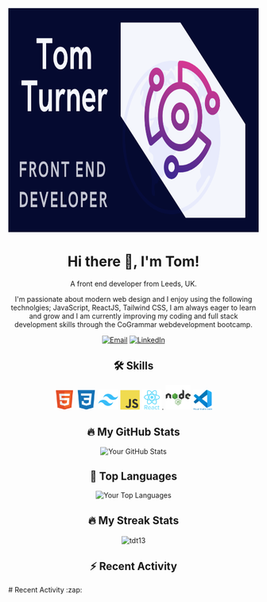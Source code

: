 
<div align="center">
  <img src="1.png" width="900" height="450"/>
</div>

<h1 align="center">Hi there 👋, I'm Tom!</h1>


<p align="center">A front end developer from Leeds, UK.</p>


<p align="center">I'm passionate about modern web design and I enjoy using the following technolgies; JavaScript, ReactJS, Tailwind CSS, I am always eager to learn and grow and I am currently improving my coding and full stack development skills through the CoGrammar webdevelopment bootcamp.</p>


<p align="center">
  <a href="mailto:youremail@example.com"><img src="https://img.shields.io/badge/Email-D14836?style=flat&logo=gmail&logoColor=white" alt="Email"></a>
  <a href="https://linkedin.com/in/thomas-turner-university-of-leeds-crystallisation/"><img src="https://img.shields.io/badge/LinkedIn-0077B5?style=flat&logo=linkedin&logoColor=white" alt="LinkedIn"></a>
</p>


<h2 align="center">🛠️ Skills</h2>
<p align="center">

 
  <img src="https://github.com/devicons/devicon/blob/master/icons/html5/html5-original.svg" alt="HTML5" width = 40>
  <img src="https://github.com/devicons/devicon/blob/master/icons/css3/css3-plain.svg" alt="CSS" width = 40>
  <img src="https://github.com/devicons/devicon/blob/master/icons/tailwindcss/tailwindcss-original.svg" alt="TailwindCSS" width = 40>
  <img src="https://github.com/devicons/devicon/blob/master/icons/javascript/javascript-original.svg" alt="Javascript" width = 40>
  <img src="https://github.com/devicons/devicon/blob/master/icons/react/react-original-wordmark.svg" alt="React" width = 40>.
  <img src="https://github.com/devicons/devicon/blob/master/icons/nodejs/nodejs-original-wordmark.svg" alt="NodeJS" width = 50>
  <img src="https://github.com/devicons/devicon/blob/master/icons/vscode/vscode-original-wordmark.svg" alt="VS Code" width = 40>
</p>


<h2 align="center">🔥 My GitHub Stats</h2>
<p align="center">
  <img src="https://github-readme-stats.vercel.app/api?username=tdt13&show_icons=true&theme=radical" alt="Your GitHub Stats">
</p>


<h2 align="center">🌟 Top Languages</h2>
<p align="center">
  <img src="https://github-readme-stats.vercel.app/api/top-langs/?username=tdt13&layout=compact&theme=radical" alt="Your Top Languages">
</p>

<h2 align="center">🔥 My Streak Stats</h2>
<p align="center"><img align="center" src="https://github-readme-streak-stats.herokuapp.com/?user=tdt13&theme=radical" alt="tdt13" /></p>


<h2 align="center">⚡ Recent Activity</h2>
# Recent Activity :zap:
<!--START_SECTION:activity-->
<!--END_SECTION:activity-->
